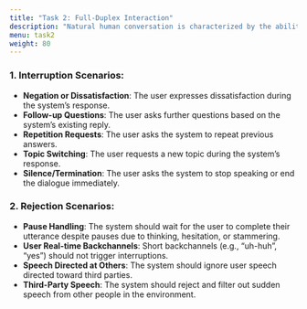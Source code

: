 ```yaml
---
title: "Task 2: Full-Duplex Interaction"
description: "Natural human conversation is characterized by the ability to interrupt, pause, or respond at any time, rather than adhering to rigid turn-taking. This track evaluates a speech dialogue system’s capacity to react swiftly, stop appropriately, and respond naturally in scenarios involving interruptions, follow-up questions, topic shifts, or background noise. Annotated real-world multi-turn Chinese and English dialogue datasets will be provided, covering typical interruption and rejection scenarios. Systems will be comprehensively assessed based on response speed, behavioral rationality, and linguistic naturalness. This track aims to advance voice dialogue systems toward human-like communication."
menu: task2
weight: 80
---
```



### **1. Interruption Scenarios**:
- **Negation or Dissatisfaction**: The user expresses dissatisfaction during the system’s response.
- **Follow-up Questions**: The user asks further questions based on the system’s existing reply.
- **Repetition Requests**: The user asks the system to repeat previous answers.
- **Topic Switching**: The user requests a new topic during the system’s response.
- **Silence/Termination**: The user asks the system to stop speaking or end the dialogue immediately.
### 2. **Rejection Scenarios**:
- **Pause Handling**: The system should wait for the user to complete their utterance despite pauses due to thinking, hesitation, or stammering.
- **User Real-time Backchannels**: Short backchannels (e.g., “uh-huh”, “yes”) should not trigger interruptions.
- **Speech Directed at Others**: The system should ignore user speech directed toward third parties.
- **Third-Party Speech**: The system should reject and filter out sudden speech from other people in the environment.